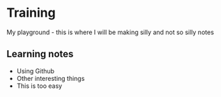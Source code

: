 # Training
My playground - this is where I will be making silly and not so silly notes

## Learning notes

- Using Github
- Other interesting things
- This is too easy 

